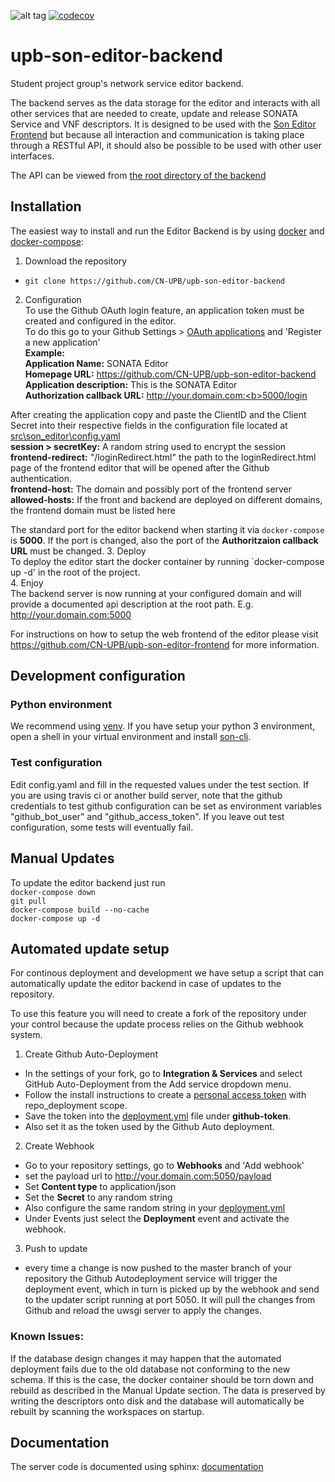 ![alt tag](https://api.travis-ci.org/CN-UPB/upb-son-editor-backend.svg)
[![codecov](https://codecov.io/gh/CN-UPB/upb-son-editor-backend/branch/master/graph/badge.svg)](https://codecov.io/gh/CN-UPB/upb-son-editor-backend)

# upb-son-editor-backend
Student project group's network service editor backend.

The backend serves as the data storage for the editor and interacts with all other services that are needed to create, update and release SONATA Service and VNF descriptors. It is designed to be used with the [Son Editor Frontend](https://github.com/CN-UPB/upb-son-editor-frontend) but because all interaction and communication is taking place through a RESTful API, it should also be possible to be used with other user interfaces.

The API can be viewed from [the root directory of the backend](http://fg-cn-sandman1.cs.upb.de:5000/)

## Installation

The easiest way to install and run the Editor Backend is by using [docker](https://www.docker.com/) and [docker-compose](https://docs.docker.com/compose/):

1. Download the repository
  * `git clone https://github.com/CN-UPB/upb-son-editor-backend`
2. Configuration  
  To use the Github OAuth login feature, an application token must be created and configured in the editor.  
  To do this go to your Github Settings > [OAuth applications](https://github.com/settings/developers) and 'Register a new application'  
  **Example:**  
    **Application Name:** SONATA Editor  
    **Homepage URL:** https://github.com/CN-UPB/upb-son-editor-backend  
    **Application description:** This is the SONATA Editor  
    **Authorization callback URL:** http://your.domain.com:<b>5000/login</b>  
    
  After creating the application copy and paste the ClientID and the Client Secret into their respective fields in the configuration file located at [src\son_editor\config.yaml](src/son_editor/config.yaml)  
  **session > secretKey:**  A random string used to encrypt the session  
  **frontend-redirect:** "/loginRedirect.html" the path to the loginRedirect.html page of the frontend editor that will be opened after the Github authentication.  
  **frontend-host:** The domain and possibly port of the frontend server  
  **allowed-hosts:** If the front and backend are deployed on different domains, the frontend domain must be listed here
  
  The standard port for the editor backend when starting it via `docker-compose` is **5000**. If the port is changed, also the port of the **Authoritzaion callback URL** must be changed.
3. Deploy  
  To deploy the editor start the docker container by running `docker-compose up -d' in the root of the project.  
4. Enjoy  
  The backend server is now running at your configured domain and will provide a documented api description at the root path. E.g.  http://your.domain.com:5000
  
For instructions on how to setup the web frontend of the editor please visit https://github.com/CN-UPB/upb-son-editor-frontend for more information.


## Development configuration
### Python environment
We recommend using [venv](https://docs.python.org/dev/tutorial/venv.html). If you have setup your python 3 environment, open a shell in your virtual environment
and install [son-cli](https://github.com/sonata-nfv/son-cli).

### Test configuration
 
Edit config.yaml and fill in the requested values under the test section. If you are using travis ci or another build server, note that the github credentials to 
test github configuration can be set as environment variables "github_bot_user" and "github_access_token".
If you leave out test configuration, some tests will eventually fail. 

## Manual Updates
 To update the editor backend just run  
  `docker-compose down`  
  `git pull`  
  `docker-compose build --no-cache`  
  `docker-compose up -d`

## Automated update setup
For continous deployment and development we have setup a script that can automatically update the editor backend in case of updates to the repository.

To use this feature you will need to create a fork of the repository under your control because the update process relies on the Github webhook system.

1. Create Github Auto-Deployment  
  * In the settings of your fork, go to **Integration & Services** and select GitHub Auto-Deployment from the Add service dropdown menu.
  * Follow the install instructions to create a [personal access token](https://github.com/settings/tokens) with repo_deployment scope.
  * Save the token into the [deployment.yml](deployment.yml) file under **github-token**.  
  * Also set it as the token used by the Github Auto deployment.
2. Create Webhook  
  * Go to your repository settings, go to **Webhooks** and 'Add webhook'  
  * set the payload url to http://your.domain.com:5050/payload
  * Set **Content type** to application/json
  * Set the **Secret** to any random string
  * Also configure the same random string in your [deployment.yml](deployment.yml)
  * Under Events just select the **Deployment** event and activate the webhook.
3. Push to update
  * every time a change is now pushed to the master branch of your repository the Github Autodeployment service will trigger the deployment event, which in turn is picked up by the webhook and send to the updater script running at port 5050. It will pull the changes from Github and reload the uwsgi server to apply the changes.

### Known Issues:
If the database design changes it may happen that the automated deployment fails due to the old database not conforming to the new schema. If this is the case, the docker container should be torn down and rebuild as described in the Manual Update section. The data is preserved by writing the descriptors onto disk and the database will automatically be rebuilt by scanning the workspaces on startup.
  
## Documentation
The server code is documented using sphinx: [documentation](https://cn-upb.github.io/upb-son-editor-backend/)
